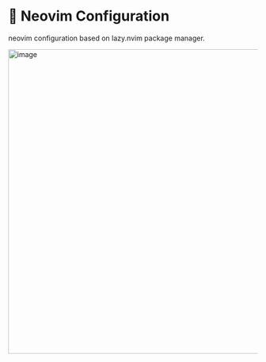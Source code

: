 # 🌙 Neovim Configuration
neovim configuration based on lazy.nvim package manager.


<img width="615" alt="image" src="https://github.com/RajnishAnand/nvim-config/assets/63791262/ebaf4f18-a19f-4c53-9d92-0b9985a1c891">
